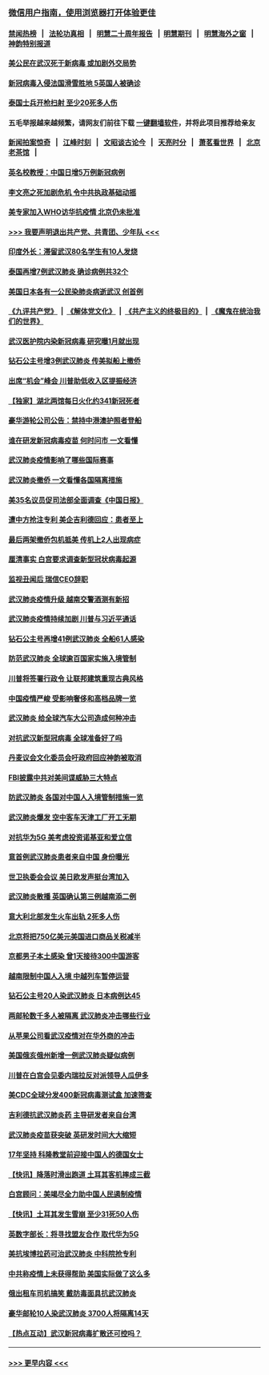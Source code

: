 ### [微信用户指南，使用浏览器打开体验更佳](https://github.com/gfw-breaker/banned-news1/blob/master/indexes/wechat-guide.md?t=0)
#### [禁闻热榜](热点新闻.md?t=0)  &nbsp;&nbsp;|&nbsp;&nbsp; [法轮功真相](https://github.com/gfw-breaker/truth/blob/master/README.md?t=0) &nbsp;&nbsp;|&nbsp;&nbsp; [明慧二十周年报告](https://github.com/gfw-breaker/mh-reports/blob/master/README.md?t=0) &nbsp;&nbsp;|&nbsp;&nbsp;[明慧期刊](https://github.com/gfw-breaker/mh-qikan) &nbsp;&nbsp;|&nbsp;&nbsp; [明慧海外之窗](https://github.com/gfw-breaker/mh-news/blob/master/README.md?t=0) &nbsp;&nbsp;|&nbsp;&nbsp; [神韵特别报道](https://github.com/gfw-breaker/mh-news/blob/master/shenyun.md?t=0)
#### [美公民在武汉死于新病毒 或加剧外交局势](../pages/nsc418/n11854331.md?t=02090501) 
#### [新冠病毒入侵法国滑雪胜地 5英国人被确诊](../pages/nsc418/n11854307.md?t=02090501) 
#### [泰国士兵开枪扫射 至少20死多人伤](../pages/nsc418/n11854276.md?t=02090501) 
#### 五毛举报越来越频繁，请网友们前往下载 [一键翻墙软件](https://github.com/gfw-breaker/ssr-accounts)，并将此项目推荐给亲友
#### [新闻拍案惊奇](https://github.com/gfw-breaker/banned-news1/blob/master/pages/link4.md) &nbsp;&nbsp;|&nbsp;&nbsp; [江峰时刻](https://github.com/gfw-breaker/banned-news1/blob/master/pages/link4.md) &nbsp;&nbsp;|&nbsp;&nbsp; [文昭谈古论今](https://github.com/gfw-breaker/banned-news1/blob/master/pages/link4.md) &nbsp;&nbsp;|&nbsp;&nbsp; [天亮时分](https://github.com/gfw-breaker/banned-news1/blob/master/pages/link4.md) &nbsp;&nbsp;|&nbsp;&nbsp; [萧茗看世界](https://github.com/gfw-breaker/banned-news1/blob/master/pages/link4.md) &nbsp;&nbsp;|&nbsp;&nbsp; [北京老茶馆](https://github.com/gfw-breaker/banned-news1/blob/master/pages/link4.md) &nbsp;&nbsp;|&nbsp;&nbsp; 
#### [英名校教授：中国日增5万例新冠病例](../pages/nsc418/n11854174.md?t=02090501) 
#### [李文亮之死加剧危机 令中共执政基础动摇](../pages/nsc418/n11854003.md?t=02090501) 
#### [美专家加入WHO访华抗疫情 北京仍未批准](../pages/nsc418/n11854043.md?t=02090501) 
#### [>>> 我要声明退出共产党、共青团、少年队 <<<](https://github.com/begood0513/goodnews/blob/master/quit/letter.md) 
#### [印度外长：滞留武汉80名学生有10人发烧](../pages/nsc418/n11853821.md?t=02090501) 
#### [泰国再增7例武汉肺炎 确诊病例共32个](../pages/nsc418/n11853808.md?t=02090501) 
#### [美国日本各有一公民染肺炎病逝武汉 创首例](../pages/nsc418/n11853509.md?t=02090501) 
#### [《九评共产党》](https://github.com/begood0513/9ping.md/blob/master/README.md) &nbsp;|&nbsp; [《解体党文化》](../../../../jtdwh.md/blob/master/README.md)  &nbsp;|&nbsp; [《共产主义的终极目的》](../../../../gczydzjmd.md/blob/master/README.md) &nbsp;|&nbsp; [《魔鬼在统治我们的世界》](../../../../mgztzwmdsj.md/blob/master/README.md) 
#### [武汉医护院内染新冠病毒 研究曝1月就出现](../pages/nsc418/n11852928.md?t=02090501) 
#### [钻石公主号增3例武汉肺炎 传美拟船上撤侨](../pages/nsc418/n11853240.md?t=02090501) 
#### [出席“机会”峰会 川普助低收入区提振经济](../pages/nsc418/n11853232.md?t=02090501) 
#### [【独家】湖北两馆每日火化约341新冠死者](../pages/nsc418/n11845444.md?t=02090501) 
#### [豪华游轮公司公告：禁持中港澳护照者登船](../pages/nsc418/n11852761.md?t=02090501) 
#### [谁在研发新冠病毒疫苗 何时问市 一文看懂](../pages/nsc418/n11852840.md?t=02090501) 
#### [武汉肺炎疫情影响了哪些国际赛事](../pages/nsc418/n11852441.md?t=02090501) 
#### [武汉肺炎撤侨 一文看懂各国隔离措施](../pages/nsc418/n11844216.md?t=02090501) 
#### [美35名议员促司法部全面调查《中国日报》](../pages/nsc418/n11852435.md?t=02090501) 
#### [遭中方抢注专利 美企吉利德回应：患者至上](../pages/nsc418/n11852037.md?t=02090501) 
#### [最后两架撤侨包机抵美 传机上2人出现病症](../pages/nsc418/n11852173.md?t=02090501) 
#### [厘清事实 白宫要求调查新型冠状病毒起源](../pages/nsc418/n11852106.md?t=02090501) 
#### [监视丑闻后 瑞信CEO辞职](../pages/nsc418/n11852127.md?t=02090501) 
#### [武汉肺炎疫情升级 越南交警酒测有新招](../pages/nsc418/n11851632.md?t=02090501) 
#### [武汉肺炎疫情持续加剧 川普与习近平通话](../pages/nsc418/n11851613.md?t=02090501) 
#### [钻石公主号再增41例武汉肺炎 全船61人感染](../pages/nsc418/n11850401.md?t=02090501) 
#### [防范武汉肺炎 全球逾百国家实施入境管制](../pages/nsc418/n11850557.md?t=02090501) 
#### [川普将签署行政令 让联邦建筑重现古典风格](../pages/nsc418/n11850654.md?t=02090501) 
#### [中国疫情严峻 受影响奢侈和高档品牌一览](../pages/nsc418/n11850319.md?t=02090501) 
#### [武汉肺炎 给全球汽车大公司造成何种冲击](../pages/nsc418/n11850056.md?t=02090501) 
#### [对抗武汉新型冠病毒 全球准备好了吗](../pages/nsc418/n11850142.md?t=02090501) 
#### [丹麦议会文化委员会吁政府回应神韵被取消](../pages/nsc418/n11849312.md?t=02090501) 
#### [FBI披露中共对美间谍威胁三大特点](../pages/nsc418/n11849700.md?t=02090501) 
#### [防武汉肺炎 各国对中国人入境管制措施一览](../pages/nsc418/n11838726.md?t=02090501) 
#### [武汉肺炎爆发 空中客车天津工厂开工无期](../pages/nsc418/n11849634.md?t=02090501) 
#### [对抗华为5G 美考虑投资诺基亚和爱立信](../pages/nsc418/n11849510.md?t=02090501) 
#### [意首例武汉肺炎患者来自中国 身份曝光](../pages/nsc418/n11849454.md?t=02090501) 
#### [世卫执委会会议 美日欧发声挺台湾加入](../pages/nsc418/n11849433.md?t=02090501) 
#### [武汉肺炎散播 英国确认第三例越南添二例](../pages/nsc418/n11849439.md?t=02090501) 
#### [意大利北部发生火车出轨 2死多人伤](../pages/nsc418/n11848999.md?t=02090501) 
#### [北京将把750亿美元美国进口商品关税减半](../pages/nsc418/n11848896.md?t=02090501) 
#### [京都男子本土感染 曾1天接待300中国游客](../pages/nsc418/n11848641.md?t=02090501) 
#### [越南限制中国人入境 中越列车暂停运营](../pages/nsc418/n11847844.md?t=02090501) 
#### [钻石公主号20人染武汉肺炎 日本病例达45](../pages/nsc418/n11847823.md?t=02090501) 
#### [两邮轮数千多人被隔离 武汉肺炎冲击哪些行业](../pages/nsc418/n11847456.md?t=02090501) 
#### [从苹果公司看武汉疫情对在华外商的冲击](../pages/nsc418/n11847586.md?t=02090501) 
#### [美国俄亥俄州新增一例武汉肺炎疑似病例](../pages/nsc418/n11847714.md?t=02090501) 
#### [川普在白宫会见委内瑞拉反对派领导人瓜伊多](../pages/nsc418/n11847391.md?t=02090501) 
#### [美CDC全球分发400新冠病毒测试盒 加速筛查](../pages/nsc418/n11847260.md?t=02090501) 
#### [吉利德抗武汉肺炎药 主导研发者来自台湾](../pages/nsc418/n11847064.md?t=02090501) 
#### [武汉肺炎疫苗获突破 英研发时间大大缩短](../pages/nsc418/n11846915.md?t=02090501) 
#### [17年坚持 科隆教堂前迎接中国人的德国女士](../pages/nsc418/n11846781.md?t=02090501) 
#### [【快讯】降落时滑出跑道 土耳其客机摔成三截](../pages/nsc418/n11847021.md?t=02090501) 
#### [白宫顾问：美竭尽全力助中国人民遏制疫情](../pages/nsc418/n11846756.md?t=02090501) 
#### [【快讯】土耳其发生雪崩 至少31死50人伤](../pages/nsc418/n11846680.md?t=02090501) 
#### [英数字部长：将寻找盟友合作 取代华为5G](../pages/nsc418/n11846485.md?t=02090501) 
#### [美抗埃博拉药可治武汉肺炎 中科院抢专利](../pages/nsc418/n11846409.md?t=02090501) 
#### [中共称疫情上未获得帮助 美国实际做了这么多](../pages/nsc418/n11846008.md?t=02090501) 
#### [俄出租车司机搞笑 戴防毒面具抗武汉肺炎](../pages/nsc418/n11845703.md?t=02090501) 
#### [豪华邮轮10人染武汉肺炎 3700人将隔离14天](../pages/nsc418/n11845543.md?t=02090501) 
#### [【热点互动】武汉新冠病毒扩散还可控吗？](../pages/nsc418/n11844750.md?t=02090501) 

----
#### [ >>> 更早内容 <<< ](../indexes/nsc418-earlier.md)
